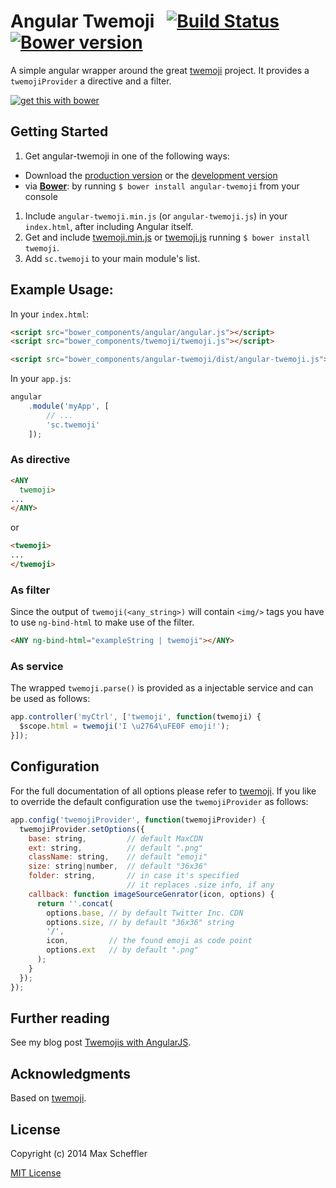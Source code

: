 # Angular Twemoji &nbsp; [![Build Status](https://travis-ci.org/scheffield/angular-twemoji.svg)](https://travis-ci.org/scheffield/angular-twemoji)&nbsp;[![Bower version](https://badge.fury.io/bo/angular-twemoji.svg)](http://badge.fury.io/bo/angular-twemoji)

A simple angular wrapper around the great [twemoji](https://github.com/twitter/twemoji) project. It provides a `twemojiProvider` a directive and a filter.

[![get this with bower](http://benschwarz.github.io/bower-badges/badge@2x.png)](http://bower.io/ "get this with bower")

## Getting Started

1. Get angular-twemoji in one of the following ways:
 - Download the [production version][min] or the [development version][max]
 - via **[Bower](http://bower.io/)**: by running `$ bower install angular-twemoji` from your console
1. Include `angular-twemoji.min.js` (or `angular-twemoji.js`) in your `index.html`, after including Angular itself.
1. Get and include [twemoji.min.js][parser_min] or [twemoji.js][parser_max] running `$ bower install twemoji`.
1. Add `sc.twemoji` to your main module's list.

[min]: https://raw.github.com/scheffield/angular-twemoji/master/dist/angular-twemoji.min.js
[max]: https://raw.github.com/scheffield/angular-twemoji/master/dist/angular-twemoji.js
[parser_min]: https://raw.github.com/twitter/twemoji/gh-pages/twemoji.min.js
[parser_max]: https://raw.github.com/twitter/twemoji/gh-pages/twemoji.js

## Example Usage:

In your `index.html`:

```html
<script src="bower_components/angular/angular.js"></script>
<script src="bower_components/twemoji/twemoji.js"></script>

<script src="bower_components/angular-twemoji/dist/angular-twemoji.js"></script>
```

In your `app.js`:

```js
angular
    .module('myApp', [
        // ...
        'sc.twemoji'
    ]);
```

### As directive

```html
<ANY
  twemoji>
...
</ANY>
```

or

```html
<twemoji>
...
</twemoji>
```

### As filter
Since the output of `twemoji(<any_string>)` will contain `<img/>` tags you have to use `ng-bind-html` to make use of the filter.

```html
<ANY ng-bind-html="exampleString | twemoji"></ANY>
```

### As service

The wrapped `twemoji.parse()` is provided as a injectable service and can be used as follows:

```js
app.controller('myCtrl', ['twemoji', function(twemoji) {
  $scope.html = twemoji('I \u2764\uFE0F emoji!');
}]);
```

## Configuration

For the full documentation of all options please refer to [twemoji](https://github.com/twitter/twemoji#object-as-parameter). If you like to override the default configuration use the `twemojiProvider` as follows:

```js
app.config('twemojiProvider', function(twemojiProvider) {
  twemojiProvider.setOptions({
    base: string,         // default MaxCDN
    ext: string,          // default ".png"
    className: string,    // default "emoji"
    size: string|number,  // default "36x36"
    folder: string,       // in case it's specified
                          // it replaces .size info, if any
    callback: function imageSourceGenrator(icon, options) {
      return ''.concat(
        options.base, // by default Twitter Inc. CDN
        options.size, // by default "36x36" string
        '/',
        icon,         // the found emoji as code point
        options.ext   // by default ".png"
      );
    }
  });
});
```

## Further reading

See my blog post [Twemojis with AngularJS](http://www.digitalme.co/blog/article/twemojis-with-angularjs).

## Acknowledgments
Based on [twemoji](https://github.com/twitter/twemoji).

## License

Copyright (c) 2014 Max Scheffler

[MIT License](http://en.wikipedia.org/wiki/MIT_License)
